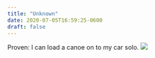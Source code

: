 ```yaml
---
title: "Unknown"
date: 2020-07-05T16:59:25-0600
draft: false
---
```


Proven: I can load a canoe on to my car solo.
![](/images/2020/d62c110c30.jpg)
